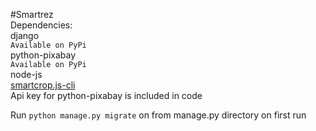#Smartrez  
Dependencies:  
 django  
  `Available on PyPi`  
 python-pixabay  
  `Available on PyPi`  
 node-js  
 [smartcrop.js-cli](https://github.com/jwagner/smartcrop-cli)  
Api key for python-pixabay is included in code  
	
Run `python manage.py migrate` on from manage.py directory on first run

